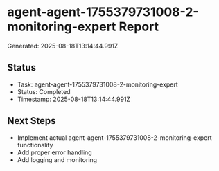# agent-agent-1755379731008-2-monitoring-expert Report

Generated: 2025-08-18T13:14:44.991Z

## Status
- Task: agent-agent-1755379731008-2-monitoring-expert
- Status: Completed
- Timestamp: 2025-08-18T13:14:44.991Z

## Next Steps
- Implement actual agent-agent-1755379731008-2-monitoring-expert functionality
- Add proper error handling
- Add logging and monitoring
